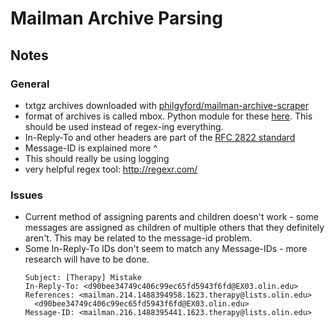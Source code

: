 # Mailman Archive Parsing

## Notes
### General
- txtgz archives downloaded with [philgyford/mailman-archive-scraper](https://github.com/philgyford/mailman-archive-scraper)
- format of archives is called mbox. Python module for these [here](https://docs.python.org/3.5/library/mailbox.html#mailbox.Message). This should be used instead of regex-ing everything.
- In-Reply-To and other headers are part of the [RFC 2822 standard](https://tools.ietf.org/html/rfc2822.html)
- Message-ID is explained more ^
- This should really be using logging
- very helpful regex tool: <http://regexr.com/>

### Issues
- Current method of assigning parents and children doesn't work - some messages are assigned as children of multiple others that they definitely aren't. This may be related to the message-id problem.
- Some In-Reply-To IDs don't seem to match any Message-IDs - more research will have to be done.
  ```
  Subject: [Therapy] Mistake
  In-Reply-To: <d90bee34749c406c99ec65fd5943f6fd@EX03.olin.edu>
  References: <mailman.214.1488394958.1623.therapy@lists.olin.edu>
  	<d90bee34749c406c99ec65fd5943f6fd@EX03.olin.edu>
  Message-ID: <mailman.216.1488395441.1623.therapy@lists.olin.edu>
  ```
